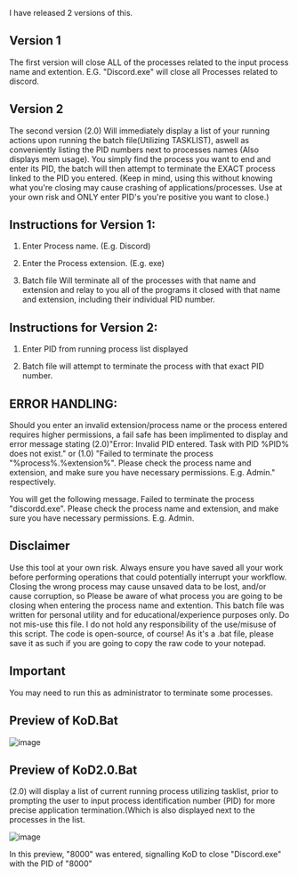I have released 2 versions of this. 

## Version 1
The first version will close ALL of the processes related to the input process name and extention. E.G. "Discord.exe" will close all Processes related to discord.

## Version 2
The second version (2.0) Will immediately display a list of your running actions upon running the batch file(Utilizing TASKLIST), aswell as conveniently listing the
PID numbers next to processes names (Also displays mem usage). You simply find the process you want to end and enter its PID, the batch will then attempt to terminate
the EXACT process linked to the PID you entered. (Keep in mind, using this without knowing what you're closing may cause crashing of applications/processes. Use at your
own risk and ONLY enter PID's you're positive you want to close.)




## Instructions for Version 1:


1. Enter Process name. (E.g. Discord)

2. Enter the Process extension.  (E.g. exe) 

3. Batch file Will terminate all of the processes with that name and extension and relay to you all of the programs it closed with that name and extension, including their individual PID number.


## Instructions for Version 2:


1. Enter PID from running process list displayed

2. Batch file will attempt to terminate the process with that exact PID number.




## ERROR HANDLING: 
Should you enter an invalid extension/process name or the process entered requires higher permissions, a fail safe has been implimented to display and error message stating (2.0)"Error: Invalid PID entered. Task with PID %PID% does not exist." or (1.0) "Failed to terminate the process "%process%.%extension%". Please check the process name and extension, and make sure you have necessary permissions. E.g. Admin." respectively.

You will get the following message.
Failed to terminate the process "discordd.exe". Please check the process name and extension, and make sure you have necessary permissions. E.g. Admin.

## Disclaimer
Use this tool at your own risk. Always ensure you have saved all your work before performing operations that could potentially interrupt your workflow. Closing the wrong process may cause unsaved data to be lost, and/or cause corruption, so Please be aware of what process you are going to be closing when entering the process name and extention. This batch file was written for personal utility and for educational/experience purposes only. Do not mis-use this file. I do not hold any responsibility of the use/misuse of this script.
The code is open-source, of course! As it's a .bat file, please save it as such if you are going to copy the raw code to your notepad.

## Important
You may need to run this as administrator to terminate some processes.



## Preview of KoD.Bat
![image](https://github.com/tactics-osrs/Kill-on-Demand-batch/assets/76490725/2a9b5316-88ce-4121-b353-45a277ae4b5f)

## Preview of KoD2.0.Bat
(2.0) will display a list of current running process utilizing tasklist, prior to prompting the user to input process identification number (PID) for more precise application termination.(Which is also displayed next to the processes in the list.

![image](https://github.com/tactics-osrs/Kill-on-Demand-batch/assets/76490725/fdbb2324-89bb-468e-83da-07598d6caeb6)

In this preview, "8000" was entered, signalling KoD to close "Discord.exe" with the PID of "8000"




